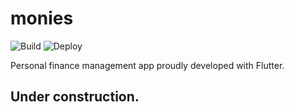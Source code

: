 # monies
![Build](https://github.com/pgrzmil/monies.flutter/workflows/Build/badge.svg)
![Deploy](https://github.com/pgrzmil/monies.flutter/workflows/Deploy/badge.svg)

Personal finance management app proudly developed with Flutter. 

## Under construction.
